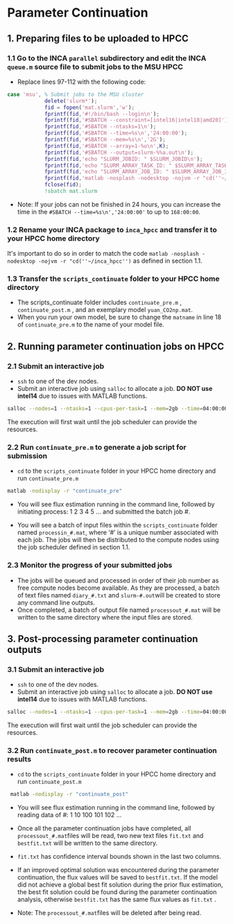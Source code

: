 # Parameter Continuation

## 1. Preparing files to be uploaded to HPCC

### 1.1 Go to the INCA **`parallel`** subdirectory and edit the INCA `queue.m` source file to submit jobs to the MSU HPCC

- Replace lines 97-112 with the following code:

```matlab
case 'msu', % Submit jobs to the MSU cluster
            delete('slurm*');
            fid = fopen('mat.slurm','w');
            fprintf(fid,'#!/bin/bash --login\n');
            fprintf(fid,'#SBATCH --constraint=[intel16|intel18|amd20]');	
            fprintf(fid,'#SBATCH --ntasks=1\n');
            fprintf(fid,'#SBATCH --time=%s\n','24:00:00');
            fprintf(fid,'#SBATCH --mem=%s\n','2G');
            fprintf(fid,'#SBATCH --array=1-%u\n',K);
            fprintf(fid,'#SBATCH --output=slurm-%%a.out\n');
            fprintf(fid,'echo "SLURM_JOBID: " $SLURM_JOBID\n');
            fprintf(fid,'echo "SLURM_ARRAY_TASK_ID: " $SLURM_ARRAY_TASK_ID\n');
            fprintf(fid,'echo "SLURM_ARRAY_JOB_ID: " $SLURM_ARRAY_JOB_ID\n');
            fprintf(fid,'matlab -nosplash -nodesktop -nojvm -r "cd(''~/inca_hpcc'');startup;serve(${SLURM_ARRAY_TASK_ID},''%s'')"',pwd);
            fclose(fid);
            !sbatch mat.slurm
```

- Note: If your jobs can not be finished in 24 hours, you can increase the time in the `#SBATCH --time=%s\n','24:00:00'` to up to `168:00:00`.

### 1.2 Rename your INCA package to `inca_hpcc` and transfer it to your HPCC home directory

It's important to do so in order to match the code `matlab -nosplash -nodesktop -nojvm -r "cd(''~/inca_hpcc'')` as defined in section 1.1.

### 1.3 Transfer the `scripts_continuate` folder to your HPCC home directory

- The scripts_continuate folder includes `continuate_pre.m` , `continuate_post.m` , and an exemplary model `yuan_CO2np.mat`.
- When you run your own model, be sure to change the `matname` in line 18 of `continuate_pre.m` to the name of your model file.

## 2. Running parameter continuation jobs on HPCC

### 2.1 Submit an interactive job

- `ssh` to one of the dev nodes.
- Submit an interactive job using `salloc` to allocate a job. **DO NOT use intel14** due to issues with MATLAB functions.

```bash
salloc --nodes=1 --ntasks=1 --cpus-per-task=1 --mem=2gb --time=04:00:00 --constraint=amd20
```

The execution will first wait until the job scheduler can provide the resources.

### 2.2 Run `continuate_pre.m` to generate a job script for submission

- `cd` to the `scripts_continuate` folder in your HPCC home directory and run `continuate_pre.m`

```bash
matlab -nodisplay -r "continuate_pre"
```

- You will see flux estimation running in the command line, followed by initiating process: 1 2 3 4 5 ... and submitted the batch job #.

- You will see a batch of input files within the `scripts_continuate` folder named `processin_#.mat`, where ‘#’ is a unique number associated with each job. The jobs will then be distributed to the compute nodes using the job scheduler defined in section 1.1.

### 2.3 Monitor the progress of your submitted jobs

- The jobs will be queued and processed in order of their job number as free compute nodes become available. As they are processed, a batch of text files named `diary_#.txt` and `slurm-#.out`will be created to store any command line outputs.
- Once completed, a batch of output file named `processout_#.mat` will be written to the same directory where the input files are stored.

## 3. Post-processing parameter continuation outputs

### 3.1 Submit an interactive job

- `ssh` to one of the dev nodes.
- Submit an interactive job using `salloc` to allocate a job. **DO NOT use intel14** due to issues with MATLAB functions.

```bash
salloc --nodes=1 --ntasks=1 --cpus-per-task=1 --mem=2gb --time=04:00:00 --constraint=amd20
```

The execution will first wait until the job scheduler can provide the resources.

### 3.2 Run `continuate_post.m` to recover parameter continuation results

- `cd` to the `scripts_continuate` folder in your HPCC home directory and run `continuate_post.m`

```bash
 matlab -nodisplay -r "continuate_post"
```

- You will see flux estimation running in the command line, followed by reading data of #: 1 10 100 101 102 ...

- Once all the parameter continuation jobs have completed, all `processout_#.mat`files will be read, two new text files `fit.txt` and `bestfit.txt` will be written to the same directory.
- `fit.txt` has confidence interval bounds shown in the last two columns.
- If an improved optimal solution was encountered during the parameter continuation, the flux values will be saved to `bestfit.txt`. If the model did not achieve a global best fit solution during the prior flux estimation, the best fit solution could be found during the parameter continuation analysis, otherwise `bestfit.txt` has the same flux values as `fit.txt` .
- Note: The `processout_#.mat`files will be deleted after being read.


